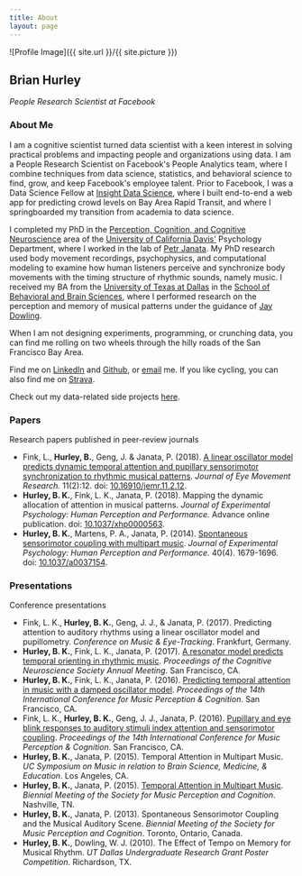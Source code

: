```yaml
---
title: About
layout: page
---
```

![Profile Image]({{ site.url }}/{{ site.picture }})

## Brian Hurley
*People Research Scientist at Facebook*

### About Me
I am a cognitive scientist turned data scientist with a keen interest in solving practical problems and impacting people and organizations using data. I am a People Research Scientist on Facebook's People Analytics team, where I combine techniques from data science, statistics, and behavioral science to find, grow, and keep Facebook's employee talent. Prior to Facebook, I was a Data Science Fellow at [Insight Data Science](https://insightdatascience.com), where I built end-to-end a web app for predicting crowd levels on Bay Area Rapid Transit, and where I springboarded my transition from academia to data science. 

I completed my PhD in the [Perception, Cognition, and Cognitive Neuroscience](http://psychology.ucdavis.edu/graduate/graduate-program/areas-of-specialization/perception-cognition-and-cognitive-neuroscience) area of the [University of California Davis'](https://www.ucdavis.edu/) Psychology Department, where I worked in the lab of [Petr Janata](https://atonal.ucdavis.edu). My PhD research used body movement recordings, psychophysics, and computational modeling to examine how human listeners perceive and synchronize body movements with the timing structure of rhythmic sounds, namely music. I received my BA from the [University of Texas at Dallas](http://www.utdallas.edu) in the [School of Behavioral and Brain Sciences](http://www.utdallas.edu/bbs/), where I performed research on the perception and memory of musical patterns under the guidance of [Jay Dowling](https://www.utdallas.edu/bbs/faculty/detail.php5?i=171).

When I am not designing experiments, programming, or crunching data, you can find me rolling on two wheels through the hilly roads of the San Francisco Bay Area.

Find me on [LinkedIn](https://linkedin.com/in/bkhurley/) and [Github](https://github.com/bkhurley), or [email](mailto:hurley.brian@gmail.com) me. If you like cycling, you can also find me on [Strava](https://www.strava.com/athletes/4699116).

Check out my data-related side projects [here](https://bkhurley.github.io/projects/).

### Papers
Research papers published in peer-review journals
- Fink, L., **Hurley, B.**, Geng, J. & Janata, P. (2018). [A linear oscillator model predicts dynamic temporal attention and pupillary sensorimotor synchronization to rhythmic musical patterns](/assets/fink_hurley_geng_janata_2018.pdf). *Journal of Eye Movement Research.* 11(2):12. doi: [10.16910/jemr.11.2.12](https://bop.unibe.ch/JEMR/article/view/4285/4285-Fink-final-sub1).
- **Hurley, B. K.**, Fink, L. K., Janata, P. (2018). Mapping the dynamic allocation of attention in musical patterns. *Journal of Experimental Psychology: Human Perception and Performance.* Advance online publication. doi: [10.1037/xhp0000563](http://psycnet.apa.org/doiLanding?doi=10.1037%2Fxhp0000563).
- **Hurley, B. K.**, Martens, P. A., Janata, P. (2014). [Spontaneous sensorimotor coupling with multipart music](/assets/HurleyMartensJanata_2014_JEPHPP.pdf). *Journal of Experimental Psychology: Human Perception and Performance.* 40(4). 1679-1696. doi: [10.1037/a0037154](https://doi.org/10.1037/a0037154).

### Presentations
Conference presentations
- Fink, L. K., **Hurley, B. K.**, Geng, J. J., & Janata, P. (2017). Predicting attention to auditory rhythms using a linear oscillator model and pupillometry. *Conference on Music & Eye-Tracking*. Frankfurt, Germany.
- **Hurley, B. K.**, Fink, L. K., Janata, P. (2017). [A resonator model predicts temporal orienting in rhythmic music](/assets/hurley_cns2017_poster.pdf). *Proceedings of the Cognitive Neuroscience Society Annual Meeting*. San Francisco, CA.
- **Hurley, B. K.**, Fink, L. K., Janata, P. (2016). [Predicting temporal attention in music with a damped oscillator model](/assets/HurleyFinkJanata_ICMPC2016_poster.pdf). *Proceedings of the 14th International Conference for Music Perception & Cognition*. San Francisco, CA.
- Fink, L. K., **Hurley, B. K.**, Geng, J. J., Janata, P. (2016). [Pupillary and eye blink responses to auditory stimuli index attention and sensorimotor coupling](/assets/ICMPC14_poster_FinkL.pdf). *Proceedings of the 14th International Conference for Music Perception & Cognition*. San Francisco, CA.
- **Hurley, B. K.**, Janata, P. (2015). Temporal Attention in Multipart Music. *UC Symposium on Music in relation to Brain Science, Medicine, & Education*. Los Angeles, CA.
- **Hurley, B. K.**, Janata, P. (2015). [Temporal Attention in Multipart Music](/assets/HurleyJanata_SMPC2015.pdf). *Biennial Meeting of the Society for Music Perception and Cognition*. Nashville, TN.
- **Hurley, B. K.**, Janata, P. (2013). Spontaneous Sensorimotor Coupling and the Musical Auditory Scene. *Biennial Meeting of the Society for Music Perception and Cognition*. Toronto, Ontario, Canada.
- **Hurley, B. K.**, Dowling, W. J. (2010). The Effect of Tempo on Memory for Musical Rhythm. *UT Dallas Undergraduate Research Grant Poster Competition*. Richardson, TX.
